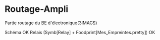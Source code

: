 # Routage-Ampli
Partie routage du BE d'électronique(3IMACS) 

Schéma OK
Relais (Symb[Relay] + Foodprint[Mes_Empreintes.pretty]) OK 

